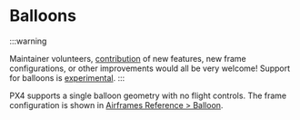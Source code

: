 # Balloons

<LinkedBadge type="warning" text="Experimental" url="../airframes/#experimental-vehicles"/>

:::warning

Maintainer volunteers, [contribution](../contribute/index.md) of new features, new frame configurations, or other improvements would all be very welcome! Support for balloons is [experimental](../airframes/index.md#experimental-vehicles).
:::


PX4 supports a single balloon geometry with no flight controls. The frame configuration is shown in [Airframes Reference > Balloon](../airframes/airframe_reference.md#balloon).
